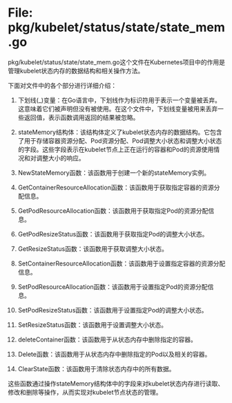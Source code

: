 # File: pkg/kubelet/status/state/state_mem.go

pkg/kubelet/status/state/state_mem.go这个文件在Kubernetes项目中的作用是管理kubelet状态内存的数据结构和相关操作方法。

下面对文件中的各个部分进行详细介绍：

1. 下划线(_)变量：在Go语言中，下划线作为标识符用于表示一个变量被丢弃。这意味着它们被声明但没有被使用。在这个文件中，下划线变量被用来丢弃一些返回值，表示函数调用返回的结果被忽略。

2. stateMemory结构体：该结构体定义了kubelet状态内存的数据结构。它包含了用于存储容器资源分配、Pod资源分配、Pod调整大小状态和调整大小状态的字段。这些字段表示在kubelet节点上正在运行的容器和Pod的资源使用情况和对调整大小的响应。

3. NewStateMemory函数：该函数用于创建一个新的stateMemory实例。

4. GetContainerResourceAllocation函数：该函数用于获取指定容器的资源分配信息。

5. GetPodResourceAllocation函数：该函数用于获取指定Pod的资源分配信息。

6. GetPodResizeStatus函数：该函数用于获取指定Pod的调整大小状态。

7. GetResizeStatus函数：该函数用于获取调整大小状态。

8. SetContainerResourceAllocation函数：该函数用于设置指定容器的资源分配信息。

9. SetPodResourceAllocation函数：该函数用于设置指定Pod的资源分配信息。

10. SetPodResizeStatus函数：该函数用于设置指定Pod的调整大小状态。

11. SetResizeStatus函数：该函数用于设置调整大小状态。

12. deleteContainer函数：该函数用于从状态内存中删除指定的容器。

13. Delete函数：该函数用于从状态内存中删除指定的Pod以及相关的容器。

14. ClearState函数：该函数用于清除状态内存中的所有数据。

这些函数通过操作stateMemory结构体中的字段来对kubelet状态内存进行读取、修改和删除等操作，从而实现对kubelet节点状态的管理。


